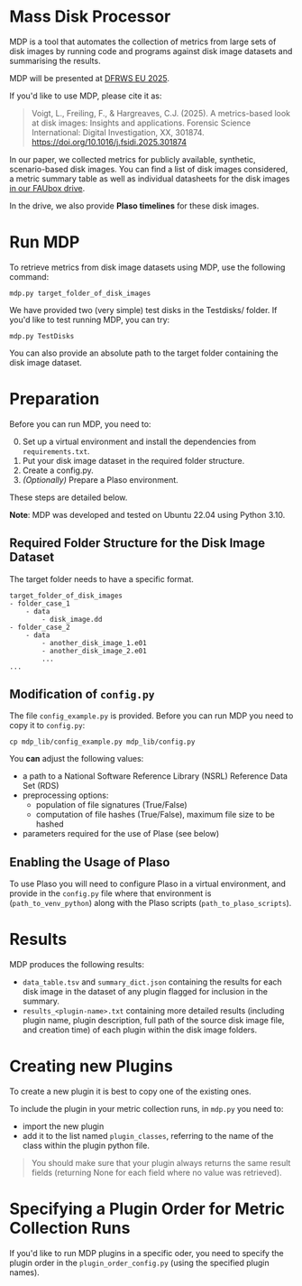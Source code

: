 # Mass Disk Processor

MDP is a tool that automates the collection of metrics from large sets of disk images by running code and programs against disk image datasets and summarising the results.

MDP will be presented at [DFRWS EU 2025](https://dfrws.org/conferences/dfrws-eu-2025/).

If you'd like to use MDP, please cite it as:
> Voigt, L., Freiling, F., & Hargreaves, C.J. (2025). A metrics-based look at disk images: Insights and applications. Forensic Science International: Digital Investigation, XX, 301874. https://doi.org/10.1016/j.fsidi.2025.301874

In our paper, we collected metrics for publicly available, synthetic, scenario-based disk images. You can find a list of disk images considered, a metric summary table as well as individual datasheets for the disk images [in our FAUbox drive](TODO).

In the drive, we also provide **Plaso timelines** for these disk images.

# Run MDP

To retrieve metrics from disk image datasets using MDP, use the following command:

```
mdp.py target_folder_of_disk_images
```

We have provided two (very simple) test disks in the Testdisks/ folder. If you'd like to test running MDP, you can try:

```
mdp.py TestDisks
```

You can also provide an absolute path to the target folder containing the disk image dataset.

# Preparation

Before you can run MDP, you need to:

0. Set up a virtual environment and install the dependencies from `requirements.txt`.
1. Put your disk image dataset in the required folder structure.
2. Create a config.py.
3. *(Optionally)* Prepare a Plaso environment.

These steps are detailed below.

**Note**: MDP was developed and tested on Ubuntu 22.04 using Python 3.10.

## Required Folder Structure for the Disk Image Dataset

The target folder needs to have a specific format. 

```
target_folder_of_disk_images
- folder_case_1
    - data
        - disk_image.dd
- folder_case_2
    - data
        - another_disk_image_1.e01
        - another_disk_image_2.e01
        ...
...
```

## Modification of `config.py`

The file `config_example.py` is provided. Before you can run MDP you need to copy it to `config.py`:

```
cp mdp_lib/config_example.py mdp_lib/config.py
```

You **can** adjust the following values:
- a path to a National Software Reference Library (NSRL) Reference Data Set (RDS)
- preprocessing options: 
  - population of file signatures (True/False)
  - computation of file hashes (True/False), maximum file size to be hashed
- parameters required for the use of Plase (see below)

## Enabling the Usage of Plaso

To use Plaso you will need to configure Plaso in a virtual environment, and provide in the `config.py` file where that environment is (`path_to_venv_python`) along with the Plaso scripts (`path_to_plaso_scripts`).

# Results

MDP produces the following results:
- `data_table.tsv` and `summary_dict.json` containing the results for each disk image in the dataset of any plugin flagged for inclusion in the summary.
- `results_<plugin-name>.txt` containing more detailed results (including plugin name, plugin description, full path of the source disk image file, and creation time) of each plugin within the disk image folders.


# Creating new Plugins

To create a new plugin it is best to copy one of the existing ones.

To include the plugin in your metric collection runs, in `mdp.py` you need to:
- import the new plugin 
- add it to the list named `plugin_classes`, referring to the name of the class within the plugin python file. 

> You should make sure that your plugin always returns the same result fields (returning None for each field where no value was retrieved).

# Specifying a Plugin Order for Metric Collection Runs

If you'd like to run MDP plugins in a specific oder, you need to specify the plugin order in the `plugin_order_config.py` (using the specified plugin names).

